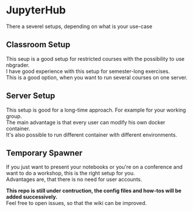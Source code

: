 # JupyterHub
There a severel setups, depending on what is your use-case
## Classroom Setup
This seup is a good setup for restricted courses with the possibility to use nbgrader.  
I have good experience with this setup for semester-long exercises.  
This is a good option, when you want to run several courses on one server.   
## Server Setup
This setup is good for a long-time approach. For example for your working group.  
The main advantage is that every user can modify his own docker container.  
It's also possible to run different container with different environments.   
## Temporary Spawner
If you just want to present your notebooks or you're on a conference and want to do a workshop, this is the right setup for you.  
Advantages are, that there is no need for user accounts.  

**This repo is still under contruction, the config files and how-tos will be added successively.**  
Feel free to open issues, so that the wiki can be improved.  
